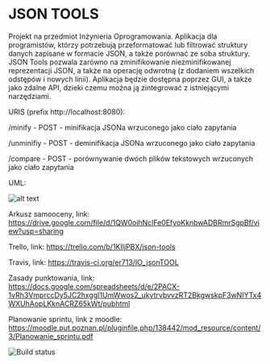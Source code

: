 # JSON TOOLS

Projekt na przedmiot Inżynieria Oprogramowania. Aplikacja dla programistów, którzy potrzebują przeformatować lub filtrować struktury danych zapisane w formacie JSON, a także porównać ze soba struktury. JSON Tools pozwala zarówno na zminifikowanie niezminifikowanej reprezentacji JSON, a także na operację odwrotną (z dodaniem wszelkich odstępów i nowych linii). Aplikacja będzie dostępna poprzez GUI, a także jako zdalne API, dzieki czemu można ją zintegrować z istniejącymi narzędziami.

URIS (prefix http://localhost:8080):

/minify - POST - minifikacja JSONa wrzuconego jako ciało zapytania

/unminifiy - POST - deminifikacja JSONa wrzuconego jako ciało zapytania

/compare - POST - porównywanie dwóch plików tekstowych wrzuconych jako ciało zapytania

UML:

![alt text](https://raw.githubusercontent.com/er713/IO_jsonTOOL/master/diagram%20klas.png)

Arkusz samooceny, link: https://drive.google.com/file/d/1QW0oihNclFe0EfyoKknbwADBRmrSgpBf/view?usp=sharing

Trello, link: https://trello.com/b/1KIljPBX/json-tools

Travis, link: https://travis-ci.org/er713/IO_jsonTOOL

Zasady punktowania, link: https://docs.google.com/spreadsheets/d/e/2PACX-1vRh3VmprccDy5JC2hxggI1UmWwos2_ukytrvbvvzRT2BkgwskpF3wNIYTx4WXUhAopLKknACRZ65kWt/pubhtml

Planowanie sprintu, link z moodle: https://moodle.put.poznan.pl/pluginfile.php/138442/mod_resource/content/3/Planowanie_sprintu.pdf

![Build status](https://travis-ci.org/er713/IO_jsonTOOL.svg?branch=master)
